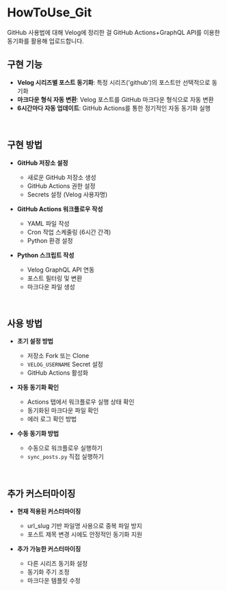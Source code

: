 # HowToUse_Git
GitHub 사용법에 대해 Velog에 정리한 걸 GitHub Actions+GraphQL API를 이용한 동기화를 활용해 업로드합니다.

## 구현 기능

- **Velog 시리즈별 포스트 동기화**: 특정 시리즈('github')의 포스트만 선택적으로 동기화
- **마크다운 형식 자동 변환**: Velog 포스트를 GitHub 마크다운 형식으로 자동 변환
- **6시간마다 자동 업데이트**: GitHub Actions를 통한 정기적인 자동 동기화 실행

<br>

## 구현 방법

- **GitHub 저장소 설정**
  - 새로운 GitHub 저장소 생성
  - GitHub Actions 권한 설정
  - Secrets 설정 (Velog 사용자명)

- **GitHub Actions 워크플로우 작성**
  - YAML 파일 작성
  - Cron 작업 스케줄링 (6시간 간격)
  - Python 환경 설정

- **Python 스크립트 작성**
  - Velog GraphQL API 연동
  - 포스트 필터링 및 변환
  - 마크다운 파일 생성
<br>

## 사용 방법

- **초기 설정 방법**
  - 저장소 Fork 또는 Clone
  - `VELOG_USERNAME` Secret 설정
  - GitHub Actions 활성화

- **자동 동기화 확인**
  - Actions 탭에서 워크플로우 실행 상태 확인
  - 동기화된 마크다운 파일 확인
  - 에러 로그 확인 방법

- **수동 동기화 방법**
  - 수동으로 워크플로우 실행하기
  - `sync_posts.py` 직접 실행하기
<br>

## 추가 커스터마이징

- **현재 적용된 커스터마이징**
  - url_slug 기반 파일명 사용으로 중복 파일 방지
  - 포스트 제목 변경 시에도 안정적인 동기화 지원

- **추가 가능한 커스터마이징**
  - 다른 시리즈 동기화 설정
  - 동기화 주기 조정
  - 마크다운 템플릿 수정
